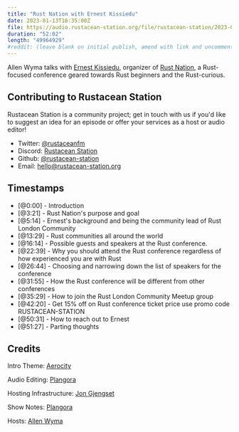 ```yaml
---
title: "Rust Nation with Ernest Kissiedu"
date: 2023-01-13T16:35:00Z
file: https://audio.rustacean-station.org/file/rustacean-station/2023-01-13-ernest-kissiedu.mp3
duration: "52:02"
length: "49964929"
#reddit: (leave blank on initial publish, amend with link and uncomment this line after Reddit thread has been posted)
---
```

Allen Wyma talks with [Ernest Kissiedu](https://github.com/ernestkissiedu), organizer of [Rust Nation](https://www.rustnationuk.com/), a Rust-focused conference geared towards Rust beginners and the Rust-curious.

## Contributing to Rustacean Station

Rustacean Station is a community project; get in touch with us if you'd like to suggest an idea for an episode or offer your services as a host or audio editor!

- Twitter: [@rustaceanfm](https://twitter.com/rustaceanfm)
- Discord: [Rustacean Station](https://discord.gg/cHc3Gyc)
- Github: [@rustacean-station](https://github.com/rustacean-station/)
- Email: [hello@rustacean-station.org](mailto:hello@rustacean-station.org)

## Timestamps
- [@0:00] - Introduction
- [@3:21] - Rust Nation's purpose and goal
- [@5:14] - Ernest's background and being the community lead of Rust London Community
- [@13:29] - Rust communities all around the world
- [@16:14] - Possible guests and speakers at the Rust conference.
- [@22:39] - Why you should attend the Rust conference regardless of how experienced you are with Rust
- [@26:44] - Choosing and narrowing down the list of speakers for the conference
- [@31:55] - How the Rust conference will be different from other conferences
- [@35:29] - How to join the Rust London Community Meetup group
- [@42:20] - Get 15% off on Rust conference ticket price use promo code RUSTACEAN-STATION
- [@50:31] - How to reach out to Ernest
- [@51:27] - Parting thoughts

## Credits
Intro Theme: [Aerocity](https://twitter.com/AerocityMusic)

Audio Editing: [Plangora](https://twitter.com/plangora)

Hosting Infrastructure: [Jon Gjengset](https://twitter.com/jonhoo/)

Show Notes: [Plangora](https://twitter.com/plangora)

Hosts: [Allen Wyma](https://twitter.com/allenwyma)

